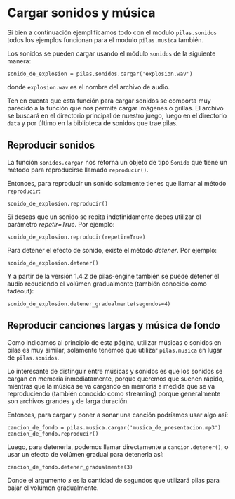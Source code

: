 # Cargar sonidos y música

Si bien a continuación ejemplificamos todo con el modulo ``pilas.sonidos``
todos los ejemplos funcionan para el modulo ``pilas.musica`` también.

Los sonidos se pueden cargar usando el módulo
``sonidos`` de la siguiente manera:


    sonido_de_explosion = pilas.sonidos.cargar('explosion.wav')

donde ``explosion.wav`` es el nombre del archivo de audio.

Ten en cuenta que esta función para cargar sonidos
se comporta muy parecido a la función que nos permite
cargar imágenes o grillas. El archivo se buscará en
el directorio principal de nuestro juego, luego en el
directorio ``data`` y por último en la biblioteca de
sonidos que trae pilas.


## Reproducir sonidos

La función ``sonidos.cargar`` nos retorna un objeto de tipo
``Sonido`` que tiene un método para reproducirse llamado
``reproducir()``.

Entonces, para reproducir un sonido solamente tienes
que llamar al método ``reproducir``:


    sonido_de_explosion.reproducir()


Si deseas que un sonido se repita indefinidamente debes utilizar el parámetro
*repetir=True*. Por ejemplo:


    sonido_de_explosion.reproducir(repetir=True)

Para detener el efecto de sonido, existe
el método *detener*. Por ejemplo:

    sonido_de_explosion.detener()

Y a partir de la versión 1.4.2 de pilas-engine también se puede detener
el audio reduciendo el volúmen gradualmente (también conocido como fadeout):

    sonido_de_explosion.detener_gradualmente(segundos=4)


## Reproducir canciones largas y música de fondo

Como indicamos al principio de esta página, utilizar músicas o sonidos
en pilas es muy similar, solamente tenemos que utilizar ``pilas.musica``
en lugar de ``pilas.sonidos``.

Lo interesante de distinguir entre músicas y sonidos es que los sonidos
se cargan en memoria inmediatamente, porque queremos que suenen rápido, mientras
que la música se va cargando en memoria a medida que se va reproduciendo
(también conocido como streaming) porque generalmente son archivos grandes y de
larga duración.

Entonces, para cargar y poner a sonar una canción podríamos usar algo así:

    cancion_de_fondo = pilas.musica.cargar('musica_de_presentacion.mp3')
    cancion_de_fondo.reproducir()


Luego, para detenerla, podemos llamar directamente a ``cancion.detener()``,
o usar un efecto de volúmen gradual para detenerla así:

    cancion_de_fondo.detener_gradualmente(3)

Donde el argumento ``3`` es la cantidad de segundos que utilizará pilas para
bajar el volúmen gradualmente.
